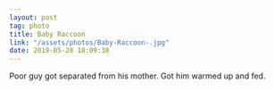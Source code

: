 ```yaml
---
layout: post
tag: photo
title: Baby Raccoon 
link: "/assets/photos/Baby-Raccoon-.jpg"
date: 2019-05-28 18:09:38
---
```

Poor guy got separated from his mother. Got him warmed up and fed.